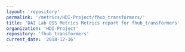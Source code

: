 ```yaml
---
layout: 'repository'
permalink: '/metrics/HDI-Project/fhub_transformers/'
title: 'DAI Lab OSS Metrics Metrics report for fhub_transformers'
organization: 'HDI-Project'
repository: 'fhub_transformers'
current_date: '2018-12-16'
---
```

